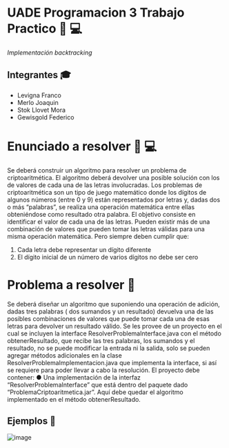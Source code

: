 # UADE Programacion 3 Trabajo Practico 🚀 💻
_Implementación backtracking_

## Integrantes 🎓
* Levigna Franco
* Merlo Joaquin
* Stok Llovet Mora
* Gewisgold Federico


# Enunciado a resolver 🔎 💻

Se deberá construir un algoritmo para resolver un problema de criptoaritmética. El algoritmo
deberá devolver una posible solución con los de valores de cada una de las letras involucradas.
Los problemas de criptoaritmética son un tipo de juego matemático donde los dígitos de algunos
números (entre 0 y 9) están representados por letras y, dadas dos o más “palabras”, se realiza
una operación matemática entre ellas obteniéndose como resultado otra palabra. El objetivo
consiste en identificar el valor de cada una de las letras.
Pueden existir más de una combinación de valores que pueden tomar las letras válidas para una
misma operación matemática. Pero siempre deben cumplir que:
1. Cada letra debe representar un dígito diferente
2. El dígito inicial de un número de varios dígitos no debe ser cero


# Problema a resolver 🔎
Se deberá diseñar un algoritmo que suponiendo una operación de adición, dadas tres palabras (
dos sumandos y un resultado) devuelva una de las posibles combinaciones de valores que puede
tomar cada una de esas letras para devolver un resultado válido.
Se les provee de un proyecto en el cual se incluyen la interface ResolverProblemaInterface.java
con el método obtenerResultado, que recibe las tres palabras, los sumandos y el resultado, no
se puede modificar la entrada ni la salida, solo se pueden agregar métodos adicionales en la
clase ResolverProblemaImplementacion.java que implementa la interface, si así se requiere
para poder llevar a cabo la resolución.
El proyecto debe contener:
● Una implementación de la interfaz “ResolverProblemaInterface” que está dentro del
paquete dado “ProblemaCriptoaritmetica.jar”. Aquí debe quedar el algoritmo
implementado en el método obtenerResultado.


## Ejemplos 📝
![image](https://user-images.githubusercontent.com/61808965/122137309-b2d97780-ce1a-11eb-952d-d30e2d59dd67.png)

